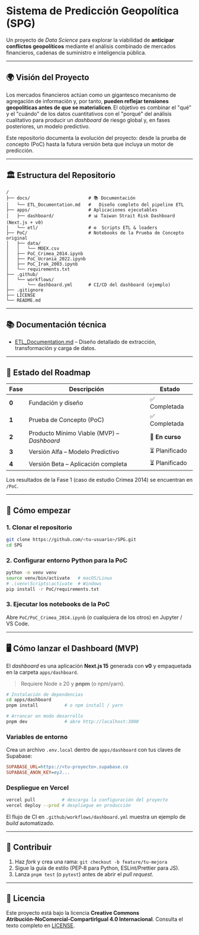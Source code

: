 # Sistema de Predicción Geopolítica (SPG)

Un proyecto de *Data Science* para explorar la viabilidad de **anticipar conflictos geopolíticos** mediante el análisis combinado de mercados financieros, cadenas de suministro e inteligencia pública.

---

## 🌍 Visión del Proyecto

Los mercados financieros actúan como un gigantesco mecanismo de agregación de información y, por tanto, **pueden reflejar tensiones geopolíticas antes de que se materialicen**. El objetivo es combinar el "qué" y el "cuándo" de los datos cuantitativos con el "porqué" del análisis cualitativo para producir un *dashboard* de riesgo global y, en fases posteriores, un modelo predictivo.

Este repositorio documenta la evolución del proyecto: desde la prueba de concepto (PoC) hasta la futura versión beta que incluya un motor de predicción.

---

## 🏛️ Estructura del Repositorio

```text
/
├── docs/                      # 📚 Documentación
│   └── ETL_Documentation.md   #   Diseño completo del pipeline ETL
├── apps/                      # Aplicaciones ejecutables
│   ├── dashboard/             # 📊 Taiwan Strait Risk Dashboard (Next.js + v0)
│   └── etl/                   # ⚙️  Scripts ETL & loaders
├── PoC/                       # Notebooks de la Prueba de Concepto original
│   ├── data/
│   │   └── MOEX.csv
│   ├── PoC_Crimea_2014.ipynb
│   ├── PoC_Ucrania_2022.ipynb
│   ├── PoC_Irak_2003.ipynb
│   └── requirements.txt
├── .github/
│   └── workflows/
│       └── dashboard.yml      # CI/CD del dashboard (ejemplo)
├── .gitignore
├── LICENSE
└── README.md
```

---

## 📚 Documentación técnica

- [ETL_Documentation.md](docs/ETL_Documentation.md) – Diseño detallado de extracción, transformación y carga de datos.

---

## 🚦 Estado del Roadmap

| Fase | Descripción | Estado |
|------|-------------|--------|
| **0** | Fundación y diseño | ✅ Completada |
| **1** | Prueba de Concepto (PoC) | ✅ Completada |
| **2** | Producto Mínimo Viable (MVP) – *Dashboard* | 🚧 **En curso** |
| **3** | Versión Alfa – Modelo Predictivo | ⏳ Planificado |
| **4** | Versión Beta – Aplicación completa | ⏳ Planificado |

Los resultados de la Fase 1 (caso de estudio Crimea 2014) se encuentran en `/PoC`.

---

## 🚀 Cómo empezar

### 1. Clonar el repositorio

```bash
git clone https://github.com/<tu-usuario>/SPG.git
cd SPG
```

### 2. Configurar entorno Python para la PoC

```bash
python -m venv venv
source venv/bin/activate   # macOS/Linux
# .\venv\Scripts\activate  # Windows
pip install -r PoC/requirements.txt
```

### 3. Ejecutar los notebooks de la PoC

Abre `PoC/PoC_Crimea_2014.ipynb` (o cualquiera de los otros) en Jupyter / VS Code.

---

## 🖥️  Cómo lanzar el Dashboard (MVP)

El *dashboard* es una aplicación **Next.js 15** generada con **v0** y empaquetada en la carpeta `apps/dashboard`.

> Requiere Node ≥ 20 y **pnpm** (o npm/yarn).

```bash
# Instalación de dependencias
cd apps/dashboard
pnpm install          # o npm install / yarn

# Arrancar en modo desarrollo
pnpm dev              # abre http://localhost:3000
```

### Variables de entorno

Crea un archivo `.env.local` dentro de `apps/dashboard` con tus claves de Supabase:

```ini
SUPABASE_URL=https://<tu-proyecto>.supabase.co
SUPABASE_ANON_KEY=eyJ...
```

### Despliegue en Vercel

```bash
vercel pull          # descarga la configuración del proyecto
vercel deploy --prod # despliegue en producción
```

El flujo de CI en `.github/workflows/dashboard.yml` muestra un ejemplo de *build* automatizado.

---

## 🤝 Contribuir

1. Haz *fork* y crea una rama: `git checkout -b feature/tu-mejora`
2. Sigue la guía de estilo (PEP‑8 para Python, ESLint/Prettier para JS).
3. Lanza `pnpm test` (o `pytest`) antes de abrir el *pull request*.

---

## 📜 Licencia

Este proyecto está bajo la licencia **Creative Commons Atribución‑NoComercial‑CompartirIgual 4.0 Internacional**. Consulta el texto completo en [LICENSE](LICENSE).

